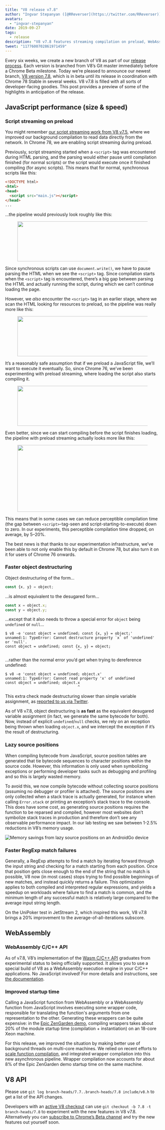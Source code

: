 ```yaml
---
title: "V8 release v7.8"
author: "Ingvar Stepanyan ([@RReverser](https://twitter.com/RReverser)), the lazy sourcerer"
avatars: 
  - "ingvar-stepanyan"
date: 2019-09-27
tags: 
  - release
description: "V8 v7.8 features streaming compilation on preload, WebAssembly C API, faster object destructuring and RegExp matching, and improved startup times."
tweet: "1177600702861971459"
---
```

Every six weeks, we create a new branch of V8 as part of our [release process](/docs/release-process). Each version is branched from V8’s Git master immediately before a Chrome Beta milestone. Today we’re pleased to announce our newest branch, [V8 version 7.8](https://chromium.googlesource.com/v8/v8.git/+log/branch-heads/7.8), which is in beta until its release in coordination with Chrome 78 Stable in several weeks. V8 v7.8 is filled with all sorts of developer-facing goodies. This post provides a preview of some of the highlights in anticipation of the release.

<!--truncate-->
## JavaScript performance (size & speed)

### Script streaming on preload

You might remember [our script streaming work from V8 v7.5](/blog/v8-release-75#script-streaming-directly-from-network), where we improved our background compilation to read data directly from the network. In Chrome 78, we are enabling script streaming during preload.

Previously, script streaming started when a `<script>` tag was encountered during HTML parsing, and the parsing would either pause until compilation finished (for normal scripts) or the script would execute once it finished compiling (for async scripts). This means that for normal, synchronous scripts like this:

```html
<!DOCTYPE html>
<html>
<head>
  <script src="main.js"></script>
</head>
...
```

…the pipeline would previously look roughly like this:

<figure>
  <img src="/_img/v8-release-78/script-streaming-0.svg" width="458" height="130" alt="" loading="lazy"/>
</figure>

Since synchronous scripts can use `document.write()`, we have to pause parsing the HTML when we see the `<script>` tag. Since compilation starts when the `<script>` tag is encountered, there’s a big gap between parsing the HTML and actually running the script, during which we can’t continue loading the page.

However, we _also_ encounter the `<script>` tag in an earlier stage, where we scan the HTML looking for resources to preload, so the pipeline was really more like this:

<figure>
  <img src="/_img/v8-release-78/script-streaming-1.svg" width="600" height="130" alt="" loading="lazy"/>
</figure>

It’s a reasonably safe assumption that if we preload a JavaScript file, we’ll want to execute it eventually. So, since Chrome 76, we’ve been experimenting with preload streaming, where loading the script also starts compiling it.

<figure>
  <img src="/_img/v8-release-78/script-streaming-2.svg" width="495" height="130" alt="" loading="lazy"/>
</figure>

Even better, since we can start compiling before the script finishes loading, the pipeline with preload streaming actually looks more like this:

<figure>
  <img src="/_img/v8-release-78/script-streaming-3.svg" width="480" height="217" alt="" loading="lazy"/>
</figure>

This means that in some cases we can reduce perceptible compilation time (the gap between `<script>`-tag-seen and script-starting-to-execute) down to zero. In our experiments, this perceptible compilation time dropped, on average, by 5–20%.

The best news is that thanks to our experimentation infrastructure, we’ve been able to not only enable this by default in Chrome 78, but also turn it on it for users of Chrome 76 onwards.

### Faster object destructuring

Object destructuring of the form…

```js
const {x, y} = object;
```

…is almost equivalent to the desugared form...

```js
const x = object.x;
const y = object.y;
```

…except that it also needs to throw a special error for `object` being `undefined` or `null`...

```
$ v8 -e 'const object = undefined; const {x, y} = object;'
unnamed:1: TypeError: Cannot destructure property `x` of 'undefined' or 'null'.
const object = undefined; const {x, y} = object;
                                 ^
```

…rather than the normal error you’d get when trying to dereference undefined:

```
$ v8 -e 'const object = undefined; object.x'
unnamed:1: TypeError: Cannot read property 'x' of undefined
const object = undefined; object.x
                                 ^
```

This extra check made destructuring slower than simple variable assignment, as [reported to us via Twitter](https://twitter.com/mkubilayk/status/1166360933087752197).

As of V8 v7.8, object destructuring is **as fast** as the equivalent desugared variable assignment (in fact, we generate the same bytecode for both). Now, instead of explicit `undefined`/`null` checks, we rely on an exception being thrown when loading `object.x`, and we intercept the exception if it’s the result of destructuring.

### Lazy source positions

When compiling bytecode from JavaScript, source position tables are generated that tie bytecode sequences to character positions within the source code. However, this information is only used when symbolizing exceptions or performing developer tasks such as debugging and profiling and so this is largely wasted memory.

To avoid this, we now compile bytecode without collecting source positions (assuming no debugger or profiler is attached). The source positions are only collected when a stack trace is actually generated, for instance when calling `Error.stack` or printing an exception’s stack trace to the console. This does have some cost, as generating source positions requires the function to be reparsed and compiled, however most websites don’t symbolize stack traces in production and therefore don’t see any observable performance impact. In our lab testing we saw between 1-2.5% reductions in V8’s memory usage.

![Memory savings from lazy source positions on an AndroidGo device](/_img/v8-release-78/memory-savings.svg)

### Faster RegExp match failures

Generally, a RegExp attempts to find a match by iterating forward through the input string and checking for a match starting from each position. Once that position gets close enough to the end of the string that no match is possible, V8 now (in most cases) stops trying to find possible beginnings of new matches, and instead quickly returns a failure. This optimization applies to both compiled and interpreted regular expressions, and yields a speedup on workloads where failure to find a match is common, and the minimum length of any successful match is relatively large compared to the average input string length.

On the UniPoker test in JetStream 2, which inspired this work, V8 v7.8 brings a 20% improvement to the average-of-all-iterations subscore.

## WebAssembly

### WebAssembly C/C++ API

As of v7.8, V8’s implementation of the [Wasm C/C++ API](https://github.com/WebAssembly/wasm-c-api) graduates from experimental status to being officially supported. It allows you to use a special build of V8 as a WebAssembly execution engine in your C/C++ applications. No JavaScript involved! For more details and instructions, see [the documentation](https://docs.google.com/document/d/1oFPHyNb_eXg6NzrE6xJDNPdJrHMZvx0LqsD6wpbd9vY/edit).

### Improved startup time

Calling a JavaScript function from WebAssembly or a WebAssembly function from JavaScript involves executing some wrapper code, responsible for translating the function's arguments from one representation to the other.  Generating these wrappers can be quite expensive: in the [Epic ZenGarden demo](https://s3.amazonaws.com/mozilla-games/ZenGarden/EpicZenGarden.html), compiling wrappers takes about 20% of the module startup time (compilation + instantiation) on an 18-core Xeon machine.

For this release, we improved the situation by making better use of background threads on multi-core machines. We relied on recent efforts to [scale function compilation](/blog/v8-release-77#wasm-compilation), and integrated wrapper compilation into this new asynchronous pipeline. Wrapper compilation now accounts for about 8% of the Epic ZenGarden demo startup time on the same machine.

## V8 API

Please use `git log branch-heads/7.7..branch-heads/7.8 include/v8.h` to get a list of the API changes.

Developers with an [active V8 checkout](/docs/source-code#using-git) can use `git checkout -b 7.8 -t branch-heads/7.8` to experiment with the new features in V8 v7.8. Alternatively you can [subscribe to Chrome’s Beta channel](https://www.google.com/chrome/browser/beta.html) and try the new features out yourself soon.
